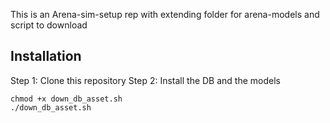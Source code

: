 This is an Arena-sim-setup rep with extending folder for arena-models and script to download
## Installation
Step 1: Clone this repository
Step 2: Install the DB and the models
```
chmod +x down_db_asset.sh
./down_db_asset.sh
```